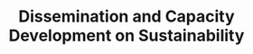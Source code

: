 ---
title: "Dissemination and Capacity Development on Sustainability"
expertise: 
    enable : true
    main_title: "Dissemination and Capacity development on "
    color_title: "sustainability"
    case_studies1: Case
    case_studies2: Studies
    main_bg_image_webp: images/expertise/diffusion-development/Difusion-y-desarrollo-banner.jpg
    main_bg_image: images/expertise/diffusion-development/Difusion-y-desarrollo-banner.jpg
    image_webp: images/expertise/diffusion-development/Difusion-y-desarrollo-icono-1.png
    image: images/expertise/diffusion-development/Difusion-y-desarrollo-icono-1.png
    extra_title : We create capacities
    extra_content : and build bridges to promote exchanging knowledge and technology.
    bg_image : "images/backgrounds/Background-blanco-2.jpg"
    bg_image_webp : "images/backgrounds/Background-blanco-2.jpg"
    description : "This is meta description"
    subtitle: "Creative and effective workshops to build capacities on sustainable development"
    text: "We help our clients build capacities and create experiences of knowledge exchange through the implementation of integral workshops, training and visually attractive materials."
    icon: ""
    casestudy_item:
      # casestudy item loop
      - name: "Technical Guidance in the Development of Climate Action Plans"
        case_locations: Bahia de Banderas (Nayarit), Culiacan (Sinaloa), Juarez (Chihuahua), Ciudad Madero (Tamaulipas) and Zapopan (Jalisco), Mexico.
        case_years: 2019 - 2020
        case_clients: "The European Commission and the cities of Bahía de Banderas (Nayarit), Culiacán (Sinaloa), Juárez (Chihuahua), Ciudad Madero (Tamaulipas) y Zapopan (Jalisco)"
        case_id: ph1
        case_content: "Five Mexican cities were trained in the preparation of their local Climate Action Plans. The process included the compilation of a greenhouse gas emissions inventory, climate risks and vulnerabilities analysis, the development of climate mitigation and resilience measures and strategies, their prioritization and communication and community interaction strategies. The project was carried out in collaboration with the Global Covenant of Mayors for Climate and Energy (GCoM), and the International Urban Cooperation Program (IUC)."
        tab_image: images/expertise/diffusion-development/difusion-caso1.png
        tab_image_webp: images/expertise/diffusion-development/difusion-caso1.png
        case_image: images/expertise/diffusion-development/difusion-caso1.png
        case_image_webp: images/expertise/diffusion-development/difusion-caso1.png
      # casestudy item loop
      - name: "Social Communication and Participation Strategy for Asunción, Paraguay"
        case_locations: Asuncion, Paraguay
        case_years: 2019 - 2021
        case_clients: Inter-American Development Bank (IADB) and the National Government of Paraguay
        case_id: ph2
        case_content: "The social communication and participation strategy is designed and implemented in Tacumbú, Asunción, Paraguay. This strategy is composed of three mechanisms 1) Social communication and information, 2) Public consultation and participation, and 3) Grievance redressal. These mechanisms are supported by a digital platform named CollabMap. The strategy seeks to strengthen communication and information management, social inclusion, attention to complaints, and to promote the active participation of the population around a Housing Program and related projects for neighborhood consolidation. \n\n
        Derived from a contract extension, additional urban planning tools are being implemented to gather field and institutional information, which will advance informed decision making for vulnerable groups during the COVID-19 crisis and recovery stage."
        tab_image: images/expertise/diffusion-development/difusion-caso2.png
        tab_image_webp: images/expertise/diffusion-development/difusion-caso2.png
        case_image: images/expertise/diffusion-development/difusion-caso2.png
        case_image_webp: images/expertise/diffusion-development/difusion-caso2.png
      # casestudy item loop
      - name: "Communication Strategy and Capacity Building for Municipal Spatial Data Infrastructure"
        case_locations: Indonesia
        case_years: 2019-2020
        case_clients: City Planning Labs - World Bank Group
        case_id: ph3
        case_content: "Development of an internal communication, dissemination and knowledge exchange strategy for City Planning Labs (CPL), which is a World Bank Group technical assistance initiative. CAPSUS assistance consisted in organizing workshops and working groups to improve local capacities in data management."
        tab_image: images/expertise/diffusion-development/difusion-caso3.png
        tab_image_webp: images/expertise/diffusion-development/difusion-caso3.png
        case_image: images/expertise/diffusion-development/difusion-caso3.png
        case_image_webp: images/expertise/diffusion-development/difusion-caso3.png
---